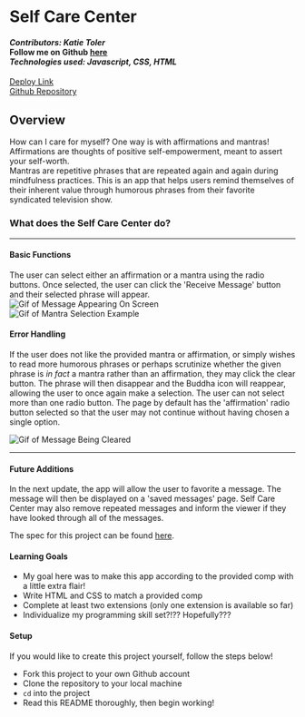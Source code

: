 # Self Care Center

#### *Contributors: Katie Toler*  <br /> Follow me on Github [here](https://github.com/KATIETOLER) <br />*Technologies used: Javascript, CSS, HTML*

[Deploy Link](https://katietoler.github.io/self-care-center/) <br />
[Github Repository](https://github.com/KATIETOLER/self-care-center)

## Overview
How can I care for myself? One way is with affirmations and mantras!
Affirmations are thoughts of positive self-empowerment, meant to assert your self-worth. <br />
Mantras are repetitive phrases that are repeated again and again during mindfulness practices. This is an app that helps users remind themselves of their inherent value through humorous phrases from their favorite syndicated television show.
### What does the Self Care Center do?
  ---
  #### Basic Functions
  The user can select either an affirmation or a mantra using the radio buttons. Once selected, the user can click the 'Receive Message' button and their selected phrase will appear.<br />
  ![Gif of Message Appearing On Screen](http://www.giphy.com/gifs/8g8wLSUhkWQyU67rDj) <br />
  ![Gif of Mantra Selection Example](http://www.giphy.com/gifs/EGRTxsY4o6gxc3gpDv) <br />
  #### Error Handling
  If the user does not like the provided mantra or affirmation, or simply wishes to read more humorous phrases or perhaps scrutinize whether the given phrase is *in fact* a mantra rather than an affirmation, they may click the clear button. The phrase will then disappear and the Buddha icon will reappear, allowing the user to once again make a selection. The user can not select more than one radio button. The page by default has the 'affirmation' radio button selected so that the user may not continue without having chosen a single option.

  ![Gif of Message Being Cleared](http://www.giphy.com/gifs/iF4A78MpWrsRdxHqqG)

---
#### Future Additions
  In the next update, the app will allow the user to favorite a message. The message will then be displayed on a 'saved messages' page. Self Care Center may also remove repeated messages and inform the viewer if they have looked through all of the messages.

The spec for this project can be found [here](https://frontend.turing.io/projects/module-1/self-care-center.html).

#### Learning Goals

- My goal here was to make this app according to the provided comp with a little extra flair!
- Write HTML and CSS to match a provided comp
- Complete at least two extensions (only one extension is available so far)
- Individualize my programming skill set?!?? Hopefully???

#### Setup
If you would like to create this project yourself, follow the steps below!
- Fork this project to your own Github account
- Clone the repository to your local machine
- `cd` into the project
- Read this README thoroughly, then begin working!
